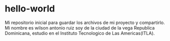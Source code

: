 # hello-world
Mi repositorio inicial para guardar los archivos de mi proyecto y compartirlo.
Mi nombre es wilson antonio ruiz soy de la ciudad de la vega Republica Dominicana, estudio en el Instituto Tecnologico de Las Americas(ITLA).
